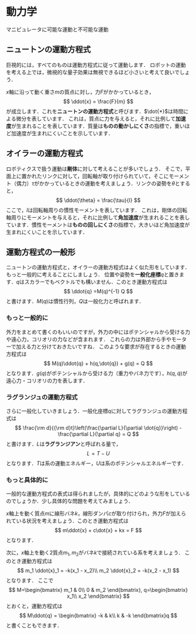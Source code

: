 # 動力学

マニピュレータに可能な運動と不可能な運動

## ニュートンの運動方程式

巨視的には，すべてのものは運動方程式に従って運動します．
ロボットの運動を考える上では，微視的な量子効果は無視できるほど小さいと考えて良いでしょう．

$x$軸に沿って動く重さ$m$の質点に対し，力$F$がかかっているとき，
$$
\ddot{x} = \frac{F}{m}
$$
が成立します．これを**ニュートンの運動方程式**と呼びます．$\dot{*}$は時間による微分を表しています．
これは，質点に力を与えると，それに比例して**加速度**が生まれることを表しています．質量は**ものの動かしにくさ**の指標で，重いほど加速度が生まれにくいことを示しています．

## オイラーの運動方程式

ロボティクスで扱う運動は**剛体**に対して考えることが多いでしょう．
そこで，平面上に置かれたリンクに対して，回転軸が取り付けられていて，そこにモーメント（偶力）$\tau$がかかっているときの運動を考えましょう．リンクの姿勢を$\theta$とすると，
$$
\ddot{\theta} = \frac{\tau}{I}
$$
ここで，$I$は回転軸周りの慣性モーメントを表しています．
これは，剛体の回転軸周りにモーメントを与えると，それに比例して**角加速度**が生まれることを表しています．慣性モーメントは**ものの回しにくさ**の指標で，大きいほど角加速度が生まれにくいことを示しています．

## 運動方程式の一般形

ニュートンの運動方程式と，オイラーの運動方程式はよく似た形をしています．もっと一般的に考えることにしましょう．
位置や姿勢を**一般化座標**$q$と置きます．$q$はスカラーでもベクトルでも構いません．このとき運動方程式は
$$
\ddot{q} =M(q)^{-1} Q
$$
と書けます．$M(q)$は慣性行列，$Q$は一般化力と呼ばれます．

### もっと一般的に

外力をまとめて書くのもいいのですが，外力の中にはポテンシャルから受ける力や遠心力，コリオリの力などが含まれます．
これらの力は外部から手やモーターで加える力と分けておきたいですね．
このような要求が存在するときの運動方程式は
$$
M(q)\ddot{q} + h(q,\dot{q}) + g(q) = Q
$$
となります．$g(q)$がポテンシャルから受ける力（重力やバネ力です），$h(q,\dot{q})$が遠心力・コリオリの力を表します．

### ラグランジュの運動方程式

さらに一般化していきましょう．一般化座標$q$に対してラグランジュの運動方程式は
$$
\frac{\rm d}{{\rm d}t}\left(\frac{\partial L}{\partial \dot{q}}\right) - \frac{\partial L}{\partial q}  = Q
$$
と書けます．$L$は**ラグランジアン**と呼ばれる量で，
$$
L=T-U
$$
となります．$T$は系の運動エネルギー，$U$は系のポテンシャルエネルギーです．

### もっと具体的に

一般的な運動方程式の表式は得られましたが，具体的にどのような形をしているのでしょうか．少し具体的な問題を考えてみましょう．

$x$軸上を動く質点$m$に線形バネ$k$，線形ダンパ$c$が取り付けられ，外力$F$が加えられている状況を考えましょう．このとき運動方程式は
$$
m\ddot{x} + c\dot{x} + kx = F
$$
となります．

次に，$x$軸上を動く2質点$m_1, m_2$がバネ$k$で接続されている系を考えましょう．
このとき運動方程式は
$$
m_1 \ddot{x}_1 = -k(x_1 - x_2)\\
m_2 \ddot{x}_2 = -k(x_2 - x_1)
$$
となります．
ここで
$$
M=\begin{bmatrix}
    m_1 & 0\\
    0 & m_2
\end{bmatrix}, q=\begin{bmatrix}
    x_1\\ x_2
\end{bmatrix}
$$
とおくと，運動方程式は
$$
M\ddot{q} = \begin{bmatrix}
    -k & k\\
    k & -k
\end{bmatrix}q
$$
と書くこともできます．